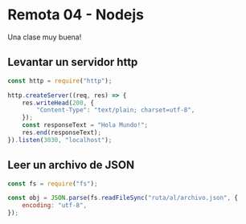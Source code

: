 # Remota 04 - Nodejs

Una clase muy buena!

## Levantar un servidor http

```js
const http = require("http");

http.createServer((req, res) => {
    res.writeHead(200, {
        "Content-Type": "text/plain; charset=utf-8",
    });
    const responseText = "Hola Mundo!";
    res.end(responseText);
}).listen(3030, "localhost");
```

## Leer un archivo de JSON

```js
const fs = require("fs");

const obj = JSON.parse(fs.readFileSync("ruta/al/archivo.json", {
    encoding: "utf-8",
});
```
